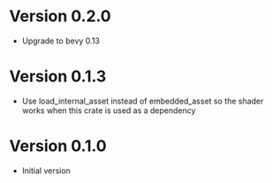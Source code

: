 # Version 0.2.0
- Upgrade to bevy 0.13

# Version 0.1.3
- Use load_internal_asset instead of embedded_asset so the shader works when this crate is used as a dependency

# Version 0.1.0
- Initial version
